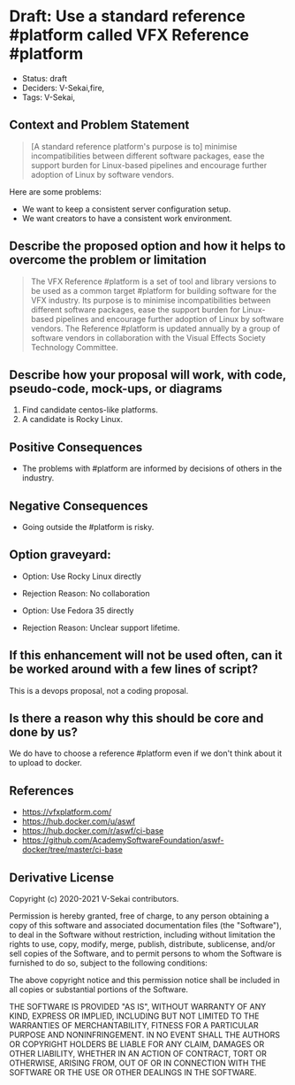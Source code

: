 # Draft: Use a standard reference #platform called VFX Reference #platform

- Status: draft <!-- draft | rejected | accepted | deprecated | superseded by -->
- Deciders: V-Sekai,fire,
- Tags: V-Sekai,

## Context and Problem Statement

> [A standard reference platform's purpose is to] minimise incompatibilities between different software packages, ease the support burden for Linux-based pipelines and encourage further adoption of Linux by software vendors.

Here are some problems:

- We want to keep a consistent server configuration setup.
- We want creators to have a consistent work environment.

## Describe the proposed option and how it helps to overcome the problem or limitation

> The VFX Reference #platform is a set of tool and library versions to be used as a common target #platform for building software for the VFX industry. Its purpose is to minimise incompatibilities between different software packages, ease the support burden for Linux-based pipelines and encourage further adoption of Linux by software vendors. The Reference #platform is updated annually by a group of software vendors in collaboration with the Visual Effects Society Technology Committee.

## Describe how your proposal will work, with code, pseudo-code, mock-ups, or diagrams

1. Find candidate centos-like platforms.
1. A candidate is Rocky Linux.

## Positive Consequences <!-- optional -->

- The problems with #platform are informed by decisions of others in the industry.

## Negative Consequences <!-- optional -->

- Going outside the #platform is risky.

## Option graveyard: <!-- same as above -->

- Option: Use Rocky Linux directly
- Rejection Reason: No collaboration

- Option: Use Fedora 35 directly
- Rejection Reason: Unclear support lifetime.

## If this enhancement will not be used often, can it be worked around with a few lines of script?

This is a devops proposal, not a coding proposal.

## Is there a reason why this should be core and done by us?

We do have to choose a reference #platform even if we don't think about it to upload to docker.

## References <!-- optional -->

- https://vfxplatform.com/
- https://hub.docker.com/u/aswf
- https://hub.docker.com/r/aswf/ci-base
- https://github.com/AcademySoftwareFoundation/aswf-docker/tree/master/ci-base

## Derivative License

Copyright (c) 2020-2021 V-Sekai contributors.

Permission is hereby granted, free of charge, to any person obtaining a copy
of this software and associated documentation files (the "Software"), to deal
in the Software without restriction, including without limitation the rights
to use, copy, modify, merge, publish, distribute, sublicense, and/or sell
copies of the Software, and to permit persons to whom the Software is
furnished to do so, subject to the following conditions:

The above copyright notice and this permission notice shall be included in all
copies or substantial portions of the Software.

THE SOFTWARE IS PROVIDED "AS IS", WITHOUT WARRANTY OF ANY KIND, EXPRESS OR
IMPLIED, INCLUDING BUT NOT LIMITED TO THE WARRANTIES OF MERCHANTABILITY,
FITNESS FOR A PARTICULAR PURPOSE AND NONINFRINGEMENT. IN NO EVENT SHALL THE
AUTHORS OR COPYRIGHT HOLDERS BE LIABLE FOR ANY CLAIM, DAMAGES OR OTHER
LIABILITY, WHETHER IN AN ACTION OF CONTRACT, TORT OR OTHERWISE, ARISING FROM,
OUT OF OR IN CONNECTION WITH THE SOFTWARE OR THE USE OR OTHER DEALINGS IN THE
SOFTWARE.

